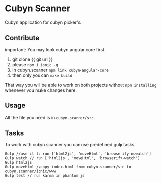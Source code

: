 Cubyn Scanner
================

Cubyn application for cubyn picker's.

Contribute
------

important: You may look cubyn.angular.core first.



1. git clone {{ git url }}
1. please `npm i ionic -g`
1. in cubyn.scanner `npm link cubyn-angular-core`
1. then only you can `make build`

That way you will be able to work on both projects without `npm installing` whenever you make changes here.


Usage
------

All the file you need is in `cubyn.scanner/src`.

Tasks
-----

To work with cubyn scanner you can use predefined gulp tasks.

```
Gulp //use it to run ['html2js', 'moveHtml', 'browserify-nowatch']
Gulp watch // run ['html2js', 'moveHtml', 'browserify-watch']
Gulp html2js
Gulp moveHtml //copy index.html from cubyn.scanner/src to cubyn.scanner/ionic/www
Gulp test // run karma in phantom js
```
